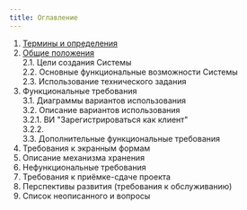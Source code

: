 ```yaml
---
title: Оглавление
---
```


1. [Термины и определения](../terminy-i-opredeleniya)  
2. [Общие положения](../obshie-polozheniya)  
	2.1. Цели создания Системы  
	2.2. Основные функциональные возможности Системы  
	2.3. Использование технического задания  
3. Функциональные требования  
	3.1. Диаграммы вариантов использования  
	3.2. Описание вариантов использования  
	3.2.1. ВИ "Зарегистрироваться как клиент"  
	3.2.2.  
	3.3. Дополнительные функциональные требования  
4. Требования к экранным формам  
5. Описание механизма хранения  
6. Нефункциональные требования  
7. Требования к приёмке-сдаче проекта  
8. Перспективы развития (требования к обслуживанию)  
9. Список неописанного и вопросы  